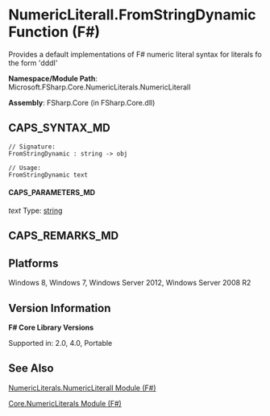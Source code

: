 # NumericLiteralI.FromStringDynamic Function (F#)

Provides a default implementations of F# numeric literal syntax for literals fo the form 'dddI'

**Namespace/Module Path**: Microsoft.FSharp.Core.NumericLiterals.NumericLiteralI

**Assembly**: FSharp.Core (in FSharp.Core.dll)


## CAPS_SYNTAX_MD

```
// Signature:
FromStringDynamic : string -> obj

// Usage:
FromStringDynamic text
```

#### CAPS_PARAMETERS_MD
*text*
Type: [string](http://msdn.microsoft.com/en-us/library/12b97856-ec80-4f70-a018-afb0753f755a)




## CAPS_REMARKS_MD

## Platforms
Windows 8, Windows 7, Windows Server 2012, Windows Server 2008 R2


## Version Information
**F# Core Library Versions**

Supported in: 2.0, 4.0, Portable




## See Also
[NumericLiterals.NumericLiteralI Module &#40;F&#35;&#41;](NumericLiterals.NumericLiteralI+Module+%28F%23%29.md)

[Core.NumericLiterals Module &#40;F&#35;&#41;](Core.NumericLiterals+Module+%28F%23%29.md)

